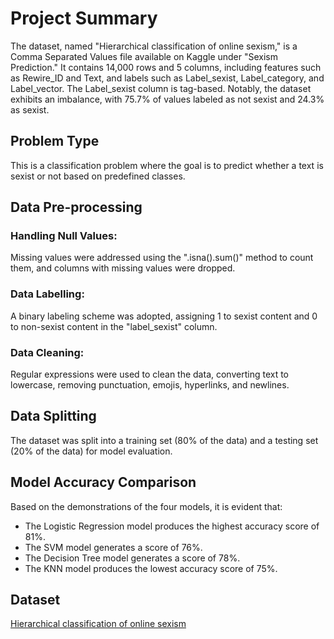 # Project Summary

The dataset, named "Hierarchical classification of online sexism," is a Comma Separated Values file available on Kaggle under "Sexism Prediction." It contains 14,000 rows and 5 columns, including features such as Rewire_ID and Text, and labels such as Label_sexist, Label_category, and Label_vector. The Label_sexist column is tag-based. Notably, the dataset exhibits an imbalance, with 75.7% of values labeled as not sexist and 24.3% as sexist.

## Problem Type
This is a classification problem where the goal is to predict whether a text is sexist or not based on predefined classes. 

## Data Pre-processing
### Handling Null Values:
Missing values were addressed using the ".isna().sum()" method to count them, and columns with missing values were dropped.
### Data Labelling:
A binary labeling scheme was adopted, assigning 1 to sexist content and 0 to non-sexist content in the "label_sexist" column.
### Data Cleaning:
Regular expressions were used to clean the data, converting text to lowercase, removing punctuation, emojis, hyperlinks, and newlines.

## Data Splitting
The dataset was split into a training set (80% of the data) and a testing set (20% of the data) for model evaluation.

## Model Accuracy Comparison

Based on the demonstrations of the four models, it is evident that:
- The Logistic Regression model produces the highest accuracy score of 81%.
- The SVM model generates a score of 76%.
- The Decision Tree model generates a score of 78%.
- The KNN model produces the lowest accuracy score of 75%.

## Dataset
[Hierarchical classification of online sexism](https://www.kaggle.com/datasets/bbiswabasuroy/hierarchical-classification-of-online-sexism?select=train.csv)

